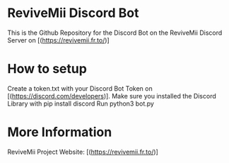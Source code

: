 # ReviveMii Discord Bot
This is the Github Repository for the Discord Bot on the ReviveMii Discord Server on [(https://revivemii.fr.to/)]
# How to setup
Create a token.txt with your Discord Bot Token on [(https://discord.com/developers)].
Make sure you installed the Discord Library with pip install discord
Run python3 bot.py
# More Information
ReviveMii Project Website: [(https://revivemii.fr.to/)]

